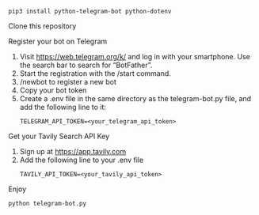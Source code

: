 ```pip3 install python-telegram-bot python-dotenv```

Clone this repository

Register your bot on Telegram
1. Visit https://web.telegram.org/k/ and log in with your smartphone. Use the search bar to search for “BotFather”.
2. Start the registration with the /start command.
3. /newbot to register a new bot
4. Copy your bot token
5. Create a .env file in the same directory as the telegram-bot.py file, and add the following line to it:
   ```
   TELEGRAM_API_TOKEN=<your_telegram_api_token>
   ```

Get your Tavily Search API Key
1. Sign up at https://app.tavily.com
2. Add the following line to your .env file
   ```
   TAVILY_API_TOKEN=<your_tavily_api_token>
   ```

Enjoy
```
python telegram-bot.py
```
